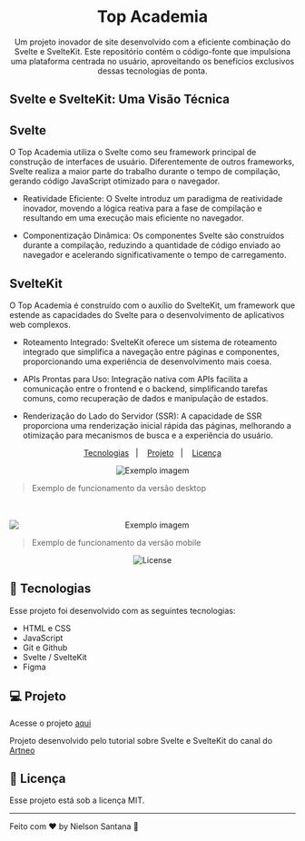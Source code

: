 <h1 align="center"> Top Academia </h1>

<p align="center">
Um projeto inovador de site desenvolvido com a eficiente combinação do Svelte e SvelteKit. Este repositório contém o código-fonte que impulsiona uma plataforma centrada no usuário, aproveitando os benefícios exclusivos dessas tecnologias de ponta.
</p>

## Svelte e SvelteKit: Uma Visão Técnica
## Svelte
O Top Academia utiliza o Svelte como seu framework principal de construção de interfaces de usuário. Diferentemente de outros frameworks, Svelte realiza a maior parte do trabalho durante o tempo de compilação, gerando código JavaScript otimizado para o navegador.

 - Reatividade Eficiente: O Svelte introduz um paradigma de reatividade inovador, movendo a lógica reativa para a fase de compilação e resultando em uma execução mais eficiente no navegador.

 - Componentização Dinâmica: Os componentes Svelte são construídos durante a compilação, reduzindo a quantidade de código enviado ao navegador e acelerando significativamente o tempo de carregamento.

## SvelteKit
O Top Academia é construído com o auxílio do SvelteKit, um framework que estende as capacidades do Svelte para o desenvolvimento de aplicativos web complexos.

 - Roteamento Integrado: SvelteKit oferece um sistema de roteamento integrado que simplifica a navegação entre páginas e componentes, proporcionando uma experiência de desenvolvimento mais coesa.

 - APIs Prontas para Uso: Integração nativa com APIs facilita a comunicação entre o frontend e o backend, simplificando tarefas comuns, como recuperação de dados e manipulação de estados.

 - Renderização do Lado do Servidor (SSR): A capacidade de SSR proporciona uma renderização inicial rápida das páginas, melhorando a otimização para mecanismos de busca e a experiência do usuário.

<p align="center">
  <a href="#-tecnologias">Tecnologias</a>&nbsp;&nbsp;&nbsp;|&nbsp;&nbsp;&nbsp;
  <a href="#-projeto">Projeto</a>&nbsp;&nbsp;&nbsp;|&nbsp;&nbsp;&nbsp;
  <a href="#memo-licença">Licença</a>
</p>

<p align="center" style="margin: 0;">
    <img src="/src/lib/assets/desktop-view.gif" alt="Exemplo imagem">

> Exemplo de funcionamento da versão desktop
</p><br><br>


<p align="center" style="margin: 0;">
  <img src="/src/lib/assets/mobile-view.gif" alt="Exemplo imagem" style="display: block; margin: auto;">

> Exemplo de funcionamento da versão mobile
</p>



<p align="center">
  <img alt="License" src="https://img.shields.io/static/v1?label=license&message=MIT&color=49AA26&labelColor=000000">
</p>

## 🚀 Tecnologias

Esse projeto foi desenvolvido com as seguintes tecnologias:

- HTML e CSS
- JavaScript
- Git e Github
- Svelte / SvelteKit
- Figma

## 💻 Projeto

Acesse o projeto <a href="https://top-academia.vercel.app" target="_blank">aqui</a>

Projeto desenvolvido pelo tutorial sobre Svelte e SvelteKit do canal do <a href="https://www.youtube.com/@artneo7" target="_blank">Artneo</a>


## :memo: Licença

Esse projeto está sob a licença MIT.

---

Feito com ♥ by Nielson Santana :wave:
